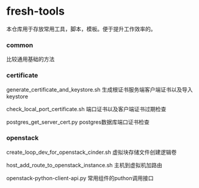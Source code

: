 # fresh-tools

本仓库用于存放常用工具，脚本，模板。便于提升工作效率的。

### common

比较通用基础的方法

### certificate

generate_certificate_and_keystore.sh	生成根证书服务端客户端证书以及导入keystore

check_local_port_certificate.sh	端口证书以及客户端证书过期检查	

postgres_get_server_cert.py	postgres数据库端口证书检查

### openstack

create_loop_dev_for_openstack_cinder.sh	虚拟块存储文件创建逻辑卷

host_add_route_to_openstack_instance.sh	主机到虚拟机加路由

openstack-python-client-api.py	常用组件的puthon调用接口
